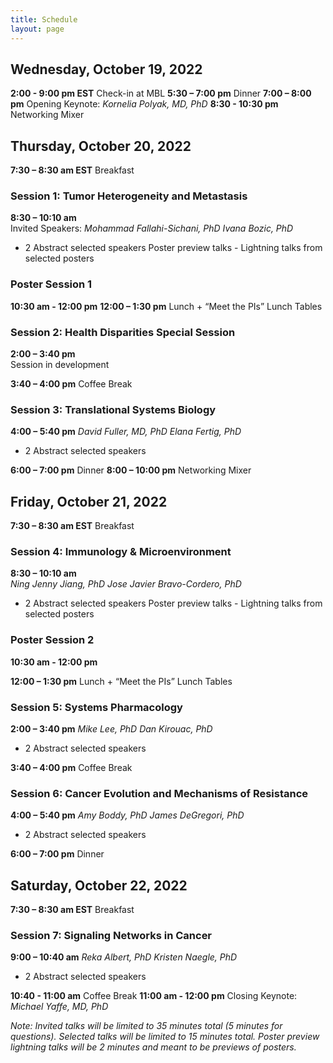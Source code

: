 ```yaml
---
title: Schedule
layout: page
---
```


## Wednesday, October 19, 2022

**2:00 - 9:00 pm EST**    Check-in at MBL
**5:30 – 7:00 pm**        Dinner
**7:00 – 8:00 pm**        Opening Keynote: _Kornelia Polyak, MD, PhD_ 
**8:30 - 10:30 pm**       Networking Mixer

## Thursday, October 20, 2022

**7:30 – 8:30 am EST**    Breakfast

### Session 1: Tumor Heterogeneity and Metastasis
**8:30 – 10:10 am**		
Invited Speakers:
_Mohammad Fallahi-Sichani, PhD_
_Ivana Bozic, PhD_
+ 2 Abstract selected speakers
Poster preview talks - Lightning talks from selected posters 

### Poster Session 1
**10:30 am - 12:00 pm**
**12:00 – 1:30 pm**		Lunch + “Meet the PIs” Lunch Tables

### Session 2: Health Disparities Special Session
**2:00 – 3:40 pm**	
Session in development

**3:40 – 4:00 pm**		Coffee Break

### Session 3: Translational Systems Biology
**4:00 – 5:40 pm**
_David Fuller, MD, PhD_
_Elana Fertig, PhD_
+ 2 Abstract selected speakers

**6:00 – 7:00 pm**		Dinner
**8:00 – 10:00 pm**		Networking Mixer

## Friday, October 21, 2022

**7:30 – 8:30 am EST**		Breakfast

### Session 4: Immunology & Microenvironment
**8:30 – 10:10 am**		
_Ning Jenny Jiang, PhD_
_Jose Javier Bravo-Cordero, PhD_
+ 2 Abstract selected speakers
Poster preview talks - Lightning talks from selected posters 

### Poster Session 2
**10:30 am - 12:00 pm**		

**12:00 – 1:30 pm**		Lunch + “Meet the PIs” Lunch Tables

### Session 5: Systems Pharmacology
**2:00 – 3:40 pm**
_Mike Lee, PhD_
_Dan Kirouac, PhD_
+ 2 Abstract selected speakers

**3:40 – 4:00 pm**		Coffee Break

### Session 6: Cancer Evolution and Mechanisms of Resistance
**4:00 – 5:40 pm**
_Amy Boddy, PhD_
_James DeGregori, PhD_
+ 2 Abstract selected speakers

**6:00 – 7:00 pm**		Dinner

## Saturday, October 22, 2022

**7:30 – 8:30 am EST**    Breakfast

### Session 7: Signaling Networks in Cancer
**9:00 – 10:40 am**
_Reka Albert, PhD_
_Kristen Naegle, PhD_
+ 2 Abstract selected speakers

**10:40 - 11:00 am**      Coffee Break 
**11:00 am - 12:00 pm**   Closing Keynote: _Michael Yaffe, MD, PhD_ 


_Note: Invited talks will be limited to 35 minutes total (5 minutes for questions). Selected talks will be limited to 15 minutes total. Poster preview lightning talks will be 2 minutes and meant to be previews of posters._
